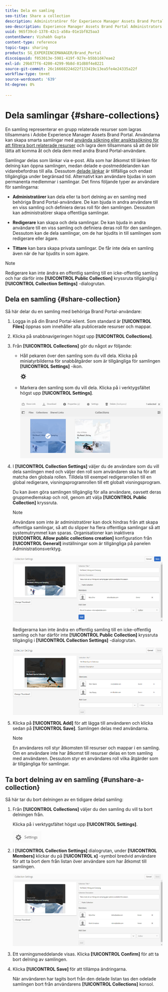 ```yaml
---
title: Dela en samling
seo-title: Share a collection
description: Administratörer för Experience Manager Assets Brand Portal kan dela och ta bort delning av en samling eller en smart samling med behöriga användare. Redigerare kan bara visa och dela samlingar som de skapat, delat med dem och gemensamma samlingar.
seo-description: Experience Manager Assets Brand Portal Administrators can share and unshare a collection or a smart collection with authorized users. Editors can view and share only the collections created by them, shared with them, and public collections.
uuid: 965f39cd-1378-42c1-a58a-01e1bf825aa3
contentOwner: Vishabh Gupta
content-type: reference
topic-tags: sharing
products: SG_EXPERIENCEMANAGER/Brand_Portal
discoiquuid: f053013e-5981-419f-927e-b5bb1d47eae2
exl-id: 29b877f6-4200-4299-9b8d-81d88f4e8221
source-git-commit: 26c16668224d22f133419c13ea5fe4e24335a22f
workflow-type: tm+mt
source-wordcount: '639'
ht-degree: 0%

---
```


# Dela samlingar {#share-collections}

En samling representerar en grupp relaterade resurser som lagras tillsammans i Adobe Experience Manager Assets Brand Portal. Användarna kan skapa smarta samlingar med [använda sökning eller ansiktssökning för att filtrera bort relaterade resurser](brand-portal-searching.md) och lagra dem tillsammans så att de blir lätta att komma åt och dela dem med andra Brand Portal-användare.

<!--The administrators can share and unshare a collection with the authorized Brand Portal users. Editors and viewers can view and share the collections created by them, shared with them, and public collections.-->

Samlingar delas som länkar via e-post. Alla som har åtkomst till länken för delning kan öppna samlingen, medan delade e-postmeddelanden kan vidarebefordras till alla. Dessutom [delade länkar](https://experienceleague.adobe.com/docs/experience-manager-brand-portal/using/share/brand-portal-link-share.html?lang=en) är tillfälliga och endast tillgängliga under begränsad tid. Alternativt kan användare bjudas in som permanenta medlemmar i samlingar. Det finns följande typer av användare för samlingarna:

* **Administratörer** kan dela eller ta bort delning av en samling med behöriga Brand Portal-användare. De kan bjuda in andra användare till en viss samling och definiera deras roll för den samlingen. Dessutom kan administratörer skapa offentliga samlingar.

* **Redigerare** kan skapa och dela samlingar. De kan bjuda in andra användare till en viss samling och definiera deras roll för den samlingen. Dessutom kan de dela samlingar, om de har bjudits in till samlingen som redigerare eller ägare.

* **Tittare** kan bara skapa privata samlingar. De får inte dela en samling även när de har bjudits in som ägare.

>[!NOTE]
>
>Redigerare kan inte ändra en offentlig samling till en icke-offentlig samling och har därför inte **[!UICONTROL Public Collection]** kryssruta tillgänglig i **[!UICONTROL Collection Settings]** -dialogrutan.

## Dela en samling {#share-collection}

Så här delar du en samling med behöriga Brand Portal-användare:

1. Logga in på din Brand Portal-klient. Som standard är **[!UICONTROL Files]** öppnas som innehåller alla publicerade resurser och mappar.

1. Klicka på snabbnavigeringen högst upp **[!UICONTROL Collections]**.

1. Från **[!UICONTROL Collections]** gör du något av följande:

   * Håll pekaren över den samling som du vill dela. Klicka på miniatyrbilderna för snabbåtgärder som är tillgängliga för samlingen **[!UICONTROL Settings]** -ikon.

     ![](assets/settings-icon.png)

   * Markera den samling som du vill dela. Klicka på i verktygsfältet högst upp **[!UICONTROL Settings]**.

     ![](assets/collection-console.png)

1. I **[!UICONTROL Collection Settings]** väljer du de användare som du vill dela samlingen med och väljer den roll som användaren ska ha för att matcha den globala rollen. Tilldela till exempel redigerarrollen till en global redigerare, visningsprogramrollen till ett globalt visningsprogram.

   Du kan även göra samlingen tillgänglig för alla användare, oavsett deras gruppmedlemskap och roll, genom att välja **[!UICONTROL Public Collection]** kryssruta.

   >[!NOTE]
   >
   >Användare som inte är administratörer kan dock hindras från att skapa offentliga samlingar, så att du slipper ha flera offentliga samlingar så att systemutrymmet kan sparas. Organisationer kan inaktivera **[!UICONTROL Allow public collections creation]** konfiguration från **[!UICONTROL General]** inställningar som är tillgängliga på panelen Administrationsverktyg.

   ![](assets/collection_sharingadduser.png)

   Redigerarna kan inte ändra en offentlig samling till en icke-offentlig samling och har därför inte **[!UICONTROL Public Collection]** kryssruta tillgänglig i **[!UICONTROL Collection Settings]** -dialogrutan.

   ![](assets/collection-setting-editor.png)

1. Klicka på **[!UICONTROL Add]** för att lägga till användaren och klicka sedan på **[!UICONTROL Save]**. Samlingen delas med användarna.

   >[!NOTE]
   >
   >En användares roll styr åtkomsten till resurser och mappar i en samling. Om en användare inte har åtkomst till resurser delas en tom samling med användaren. Dessutom styr en användares roll vilka åtgärder som är tillgängliga för samlingar.

## Ta bort delning av en samling {#unshare-a-collection}

Så här tar du bort delningen av en tidigare delad samling:

1. Från **[!UICONTROL Collections]** väljer du den samling du vill ta bort delningen från.

   Klicka på i verktygsfältet högst upp **[!UICONTROL Settings]**.

   ![](assets/collection_settings.png)

1. I **[!UICONTROL Collection Settings]** dialogrutan, under **[!UICONTROL Members]** klickar du på **[!UICONTROL x]** -symbol bredvid användare för att ta bort dem från listan över användare som har åtkomst till samlingen.

   ![](assets/unshare_collection.png)

1. Ett varningsmeddelande visas. Klicka **[!UICONTROL Confirm]** för att ta bort delning av samlingen.

1. Klicka **[!UICONTROL Save]** för att tillämpa ändringarna.

   När användaren har tagits bort från den delade listan tas den odelade samlingen bort från användarens **[!UICONTROL Collections]** konsol.

<!--
1. Click the overlay icon on the left, and choose **[!UICONTROL Navigation]**.

   ![](assets/contenttree-1.png)

1. From the siderail on the left, click **[!UICONTROL Collections]**.

   ![](assets/access_collections.png)

1. From the **[!UICONTROL Collections]** console, do one of the following:

    * Hover the pointer over the collection you want to share. From the quick action thumbnails available for the collection, click the **[!UICONTROL Settings]** icon.

   ![](assets/settings_thumbnail.png)

    * Select the collection you want to share. From the toolbar at the top, click **[!UICONTROL Settings]**.
    
   ![](assets/collection-sharing.png)

1. In the [!UICONTROL Collection Settings] dialog box, select the users or groups with whom you want to share the collection and select the role for a user or a group to match their global role. For example, assign the Editor role to a global editor, the Viewer role to a global viewer.

   Alternatively, to make the collection available to all users irrespective of their group membership and role, make it public by selecting the **[!UICONTROL Public Collection]** check-box.

   >[!NOTE]
   >
   >However, non-admin users can be restricted from creating public collections, to avoid having numerous public collections so that system space can be saved. Organizations can disable the **[!UICONTROL Allow public collections creation]** configuration from [!UICONTROL General] settings available in admin tools panel.

   ![](assets/collection_sharingadduser.png)

   Editors cannot change a public collection to a non-public collection and, therefore, do not have **[!UICONTROL Public Collection]** check-box available in **[!UICONTROL Collection Settings]** dialog.

   ![](assets/collection-setting-editor.png)

1. Select **[!UICONTROL Add]**, and then **[!UICONTROL Save]**. The collection is shared with the chosen users.

   >[!NOTE]
   >
   >A user's role governs access to the assets and folders inside a collection. If a user does not have access to assets, an empty collection is shared with the user. Also, a user's role governs the actions available for collections.

## Unshare a collection {#unshare-a-collection}

To unshare a previously shared collection, do the following:

1. From the **[!UICONTROL Collections]** console, select the collection you want to unshare.

   In the toolbar, click **[!UICONTROL Settings]**.

   ![](assets/collection_settings.png)

1. On the **[!UICONTROL Collection Settings]** dialog box, under **[!UICONTROL Members]**, click the **[!UICONTROL x]** symbol next to users or groups to remove them from the list of users you shared the collection with.

   ![](assets/unshare_collection.png)

1. In the warning message box, click **[!UICONTROL Confirm]** to confirm unshare.

   Click **[!UICONTROL Save]**.

1. Log in to Brand Portal with the credentials of the user you removed from the shared list. The collection is removed from the **[!UICONTROL Collections]** console.
-->
